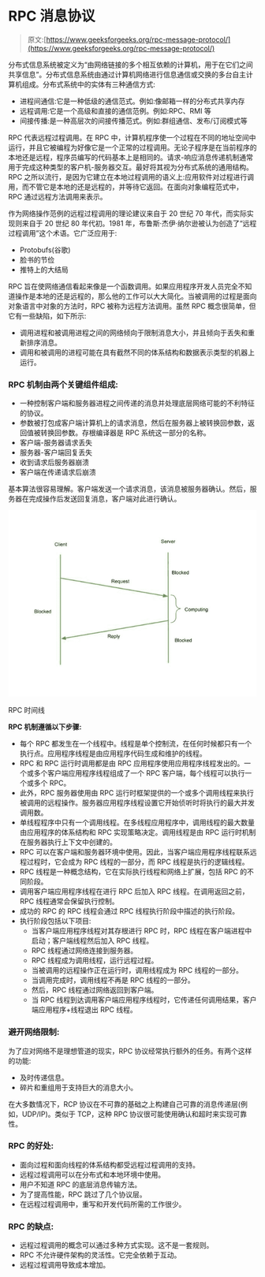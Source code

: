 # RPC 消息协议

> 原文:[https://www.geeksforgeeks.org/rpc-message-protocol/](https://www.geeksforgeeks.org/rpc-message-protocol/)

分布式信息系统被定义为“由网络链接的多个相互依赖的计算机，用于在它们之间共享信息”。分布式信息系统由通过计算机网络进行信息通信或交换的多台自主计算机组成。分布式系统中的实体有三种通信方式:

*   进程间通信:它是一种低级的通信范式。例如:像邮箱一样的分布式共享内存
*   远程调用:它是一个高级和直接的通信范例。例如:RPC、RMI 等
*   间接传播:是一种高层次的间接传播范式。例如:群组通信、发布/订阅模式等

RPC 代表远程过程调用。在 RPC 中，计算机程序使一个过程在不同的地址空间中运行，并且它被编程为好像它是一个正常的过程调用。无论子程序是在当前程序的本地还是远程，程序员编写的代码基本上是相同的。请求-响应消息传递机制通常用于完成这种类型的客户机-服务器交互。最好将其视为分布式系统的通用结构。RPC 之所以流行，是因为它建立在本地过程调用的语义上:应用软件对过程进行调用，而不管它是本地的还是远程的，并等待它返回。在面向对象编程范式中，RPC 通过远程方法调用来表示。

作为网络操作范例的远程过程调用的理论建议来自于 20 世纪 70 年代，而实际实现则来自于 20 世纪 80 年代初。1981 年，布鲁斯·杰伊·纳尔逊被认为创造了“远程过程调用”这个术语。它广泛应用于:

*   Protobufs(谷歌)
*   脸书的节俭
*   推特上的大结局

RPC 旨在使网络通信看起来像是一个函数调用。如果应用程序开发人员完全不知道操作是本地的还是远程的，那么他的工作可以大大简化。当被调用的过程是面向对象语言中对象的方法时，RPC 被称为远程方法调用。虽然 RPC 概念很简单，但它有一些缺陷，如下所示:

*   调用进程和被调用进程之间的网络倾向于限制消息大小，并且倾向于丢失和重新排序消息。
*   调用和被调用的进程可能在具有截然不同的体系结构和数据表示类型的机器上运行。

### **RPC 机制由两个关键组件组成:**

*   一种控制客户端和服务器进程之间传递的消息并处理底层网络可能的不利特征的协议。
*   参数被打包成客户端计算机上的请求消息，然后在服务器上被转换回参数，返回值被转换回参数。存根编译器是 RPC 系统这一部分的名称。
*   客户端-服务器请求丢失
*   服务器-客户端回复丢失
*   收到请求后服务器崩溃
*   客户端在传递请求后崩溃

基本算法很容易理解。客户端发送一个请求消息，该消息被服务器确认。然后，服务器在完成操作后发送回复消息，客户端对此进行确认。

![](img/9e8794a32742574e6dff38e149db1d7e.png)

RPC 时间线

**RPC 机制遵循以下步骤:**

*   每个 RPC 都发生在一个线程中。线程是单个控制流，在任何时候都只有一个执行点。应用程序线程是由应用程序代码生成和维护的线程。
*   RPC 和 RPC 运行时调用都是由 RPC 应用程序使用应用程序线程发出的。一个或多个客户端应用程序线程组成了一个 RPC 客户端，每个线程可以执行一个或多个 RPC。
*   此外，RPC 服务器使用由 RPC 运行时框架提供的一个或多个调用线程来执行被调用的远程操作。服务器应用程序线程设置它开始侦听时将执行的最大并发调用数。
*   单线程程序中只有一个调用线程。在多线程应用程序中，调用线程的最大数量由应用程序的体系结构和 RPC 实现策略决定。调用线程是由 RPC 运行时机制在服务器执行上下文中创建的。
*   RPC 可以在客户端和服务器环境中使用。因此，当客户端应用程序线程联系远程过程时，它会成为 RPC 线程的一部分，而 RPC 线程是执行的逻辑线程。
*   RPC 线程是一种概念结构，它在实际执行线程和网络上扩展，包括 RPC 的不同阶段。
*   调用客户端应用程序线程在进行 RPC 后加入 RPC 线程。在调用返回之前，RPC 线程通常会保留执行控制。
*   成功的 RPC 的 RPC 线程会通过 RPC 线程执行阶段中描述的执行阶段。
*   执行阶段包括以下项目:
    *   当客户端应用程序线程对其存根进行 RPC 时，RPC 线程在客户端进程中启动；客户端线程然后加入 RPC 线程。
    *   RPC 线程通过网络连接到服务器。
    *   RPC 线程成为调用线程，运行远程过程。
    *   当被调用的远程操作正在运行时，调用线程成为 RPC 线程的一部分。
    *   当调用完成时，调用线程不再是 RPC 线程的一部分。
    *   然后，RPC 线程通过网络返回到客户端。
    *   当 RPC 线程到达调用客户端应用程序线程时，它传递任何调用结果，客户端应用程序+线程退出 RPC 线程。

### **避开网络限制:**

为了应对网络不是理想管道的现实，RPC 协议经常执行额外的任务。有两个这样的功能:

*   及时传递信息。
*   碎片和重组用于支持巨大的消息大小。

在大多数情况下，RCP 协议在不可靠的基础之上构建自己可靠的消息传递层(例如，UDP/IP)。类似于 TCP，这种 RPC 协议很可能使用确认和超时来实现可靠性。

### **RPC 的好处:**

*   面向过程和面向线程的体系结构都受远程过程调用的支持。
*   远程过程调用可以在分布式和本地环境中使用。
*   用户不知道 RPC 的底层消息传输方法。
*   为了提高性能，RPC 跳过了几个协议层。
*   在远程过程调用中，重写和开发代码所需的工作很少。

### **RPC 的缺点:**

*   远程过程调用的概念可以通过多种方式实现。这不是一套规则。
*   RPC 不允许硬件架构的灵活性。它完全依赖于互动。
*   远程过程调用导致成本增加。